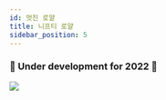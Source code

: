 ```yaml
---
id: 멋진 로얄
title: 니프티 로얄
sidebar_position: 5
---
```


### 🚧 Under development for 2022 🚧

![](/img/niftyroyale_v01.png)
